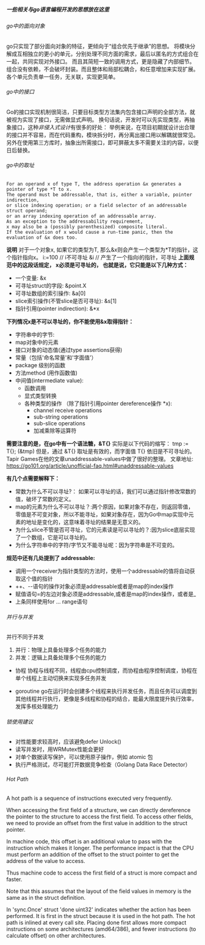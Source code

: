 ##### 一些相关与go语言编程开发的思想放在这里

###### go中的面向对象
go只实现了部分面向对象的特征，更倾向于“组合优先于继承”的思想。
将模块分解成互相独立的更小的单元，分别处理不同方面的需求，最后以匿名的方式组合在一起，共同实现对外接口。
而且其简短一致的调用方式，更是隐藏了内部细节。
组合没有依赖，不会破坏封装。而且整体和局部松耦合，和任意增加来实现扩展。各个单元负责单一任务，无关联，实现更简单。

###### go中的接口
Go的接口实现机制很简洁，只要目标类型方法集内包含接口声明的全部方法，就被视为实现了接口，无需做显式声明。
换句话说，开发时可以先实现类型，再抽象接口，这种*非侵入式设计*有很多的好处：
举例来说，在项目初期就设计出合理的接口并不容易，而在代码重构，模块拆分时，再分离出接口用以解耦就很常见。
另外在使用第三方库时，抽象出所需接口，即可屏蔽太多不需要关注的内容，以便日后替换。


###### go中的取址
```
For an operand x of type T, the address operation &x generates a pointer of type *T to x.
The operand must be addressable, that is, either a variable, pointer indirection,
or slice indexing operation; or a field selector of an addressable struct operand;
or an array indexing operation of an addressable array.
As an exception to the addressability requirement,
x may also be a (possibly parenthesized) composite literal.
If the evaluation of x would cause a run-time panic, then the evaluation of &x does too.
```
**说明**
对于一个对象x, 如果它的类型为T, 那么&x则会产生一个类型为*T的指针，这个指针指向x。
i:=100 // i不可寻址   &i // 产生了一个指向i的指针，可寻址
**上面规范中的这段话规定， x必须是可寻址的， 也就是说，它只能是以下几种方式：**
- 一个变量: &x
- 可寻址struct的字段: &point.X
- 可寻址数组的索引操作: &a[0]
- slice索引操作(不管slice是否可寻址): &s[1]
- 指针引用(pointer indirection): &*x

**下列情况x是不可以寻址的，你不能使用&x取得指针：**
- 字符串中的字节:
- map对象中的元素
- 接口对象的动态值(通过type assertions获得)
- 常量（包括'命名常量'和'字面值'）
- package 级别的函数
- 方法method (用作函数值)
- 中间值(intermediate value):
    - 函数调用
    - 显式类型转换
    - 各种类型的操作 （除了指针引用pointer dereference操作 *x):
        - channel receive operations
        - sub-string operations
        - sub-slice operations
        - 加减乘除等运算符

**需要注意的是，在go中有一个语法糖，&T{}**
实际是以下代码的缩写：
tmp := T{}; (&tmp)
但是，通过 &T{} 取址是有效的，而字面值 T{} 依旧是不可寻址的。
Tapir Games在他的文章unaddressable-values中做了很好的整理。
文章地址: https://go101.org/article/unofficial-faq.html#unaddressable-values

**有几个点需要解释下：**
- 常数为什么不可以寻址?： 如果可以寻址的话，我们可以通过指针修改常数的值，破坏了常数的定义。
- map的元素为什么不可以寻址？:两个原因，如果对象不存在，则返回零值，零值是不可变对象，所以不能寻址，如果对象存在，因为Go中map实现中元素的地址是变化的，这意味着寻址的结果是无意义的。
- 为什么slice不管是否可寻址，它的元素读是可以寻址的？:因为slice底层实现了一个数组，它是可以寻址的。
- 为什么字符串中的字符/字节又不能寻址呢：因为字符串是不可变的。

**规范中还有几处提到了 addressable:**
- 调用一个receiver为指针类型的方法时，使用一个addressable的值将自动获取这个值的指针
- ++、--语句的操作对象必须是addressable或者是map的index操作
- 赋值语句=的左边对象必须是addressable,或者是map的index操作，或者是_
- 上条同样使用for ... range语句


###### 并行与并发
并行不同于并发
1. 并行：物理上具备处理多个任务的能力
2. 并发：逻辑上具备处理多个任务的能力

- 协程
协程与线程不同，线程由cpu控制调度，而协程由程序控制调度，协程在单个线程上主动切换来实现多任务并发

- goroutine
go在运行时会创建多个线程来执行并发任务，而且任务可以调度到其他线程并行执行，更像是多线程和协程的结合，能最大限度提升执行效率，发挥多核处理能力



###### 锁使用建议
- 对性能要求较高时，应该避免defer Unlock()
- 读写并发时，用WRMutex性能会更好
- 对单个数据读写保护，可以使用原子操作，例如 atomic 包
- 执行严格测试，尽可能打开数据竞争检查（Golang Data Race Detector）


###### Hot Path
A hot path is a sequence of instructions executed very frequently.

When accessing the first field of a structure, we can directly dereference the pointer to the structure to access the first field. To access other fields, we need to provide an offset from the first value in addition to the struct pointer.

In machine code, this offset is an additional value to pass with the instruction which makes it longer. The performance impact is that the CPU must perform an addition of the offset to the struct pointer to get the address of the value to access.

Thus machine code to access the first field of a struct is more compact and faster.

Note that this assumes that the layout of the field values in memory is the same as in the struct definition.

In 'sync.Once' struct 'done uint32' indicates whether the action has been performed.
It is first in the struct because it is used in the hot path.
The hot path is inlined at every call site.
Placing done first allows more compact instructions on some architectures (amd64/386), and fewer instructions (to calculate offset) on other architectures.
